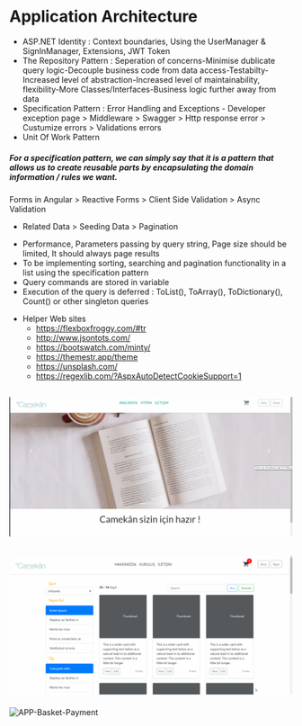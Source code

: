 
# Application Architecture
* ASP.NET Identity : Context boundaries, Using the UserManager & SignInManager, Extensions, JWT Token
* The Repository Pattern : Seperation of concerns-Minimise dublicate query logic-Decouple business code from data access-Testabilty-Increased level of abstraction-Increased level of maintainability, flexibility-More Classes/Interfaces-Business logic further away from data <br>
* Specification Pattern : Error Handling and Exceptions - Developer exception page > Middleware > Swagger > Http response error > Custumize errors > Validations errors
* Unit Of Work Pattern
##### For a specification pattern, we can simply say that it is a pattern that allows us to create reusable parts by encapsulating the domain information / rules we want.
Forms in Angular > Reactive Forms > Client Side Validation > Async Validation
* Related Data > Seeding Data > Pagination
- Performance, Parameters passing by query string, Page size should be limited, It should always page results
- To be implementing sorting, searching and pagination functionality in a list using the specification pattern
- Query commands are stored in variable
- Execution of the query is deferred : ToList(), ToArray(), ToDictionary(), Count() or other singleton queries
* Helper Web sites
    - https://flexboxfroggy.com/#tr
    - http://www.jsontots.com/
    - https://bootswatch.com/minty/
    - https://themestr.app/theme
    - https://unsplash.com/
    - https://regexlib.com/?AspxAutoDetectCookieSupport=1

![APP-SignIn](https://github.com/NisanurBulut/Camekan/blob/master/Trailer_SignIn.gif)
------------------------------------------------------------------------------------------
![APP](https://github.com/NisanurBulut/Camekan/blob/master/Trailer.gif)
------------------------------------------------------------------------------------------
![APP-Basket-Payment](https://github.com/NisanurBulut/Camekan/blob/master/Trailer_Basket.gif)